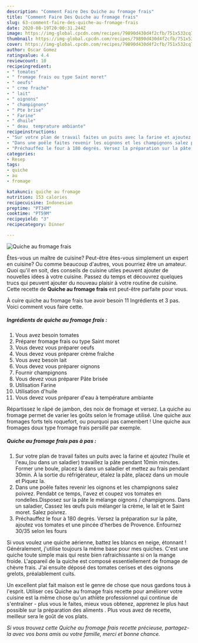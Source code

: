 ```yaml
---
description: "Comment Faire Des Quiche au fromage frais"
title: "Comment Faire Des Quiche au fromage frais"
slug: 63-comment-faire-des-quiche-au-fromage-frais
date: 2020-08-19T20:00:31.244Z
image: https://img-global.cpcdn.com/recipes/79890d430d4f2cfb/751x532cq70/quiche-au-fromage-frais-photo-principale-de-la-recette.jpg
thumbnail: https://img-global.cpcdn.com/recipes/79890d430d4f2cfb/751x532cq70/quiche-au-fromage-frais-photo-principale-de-la-recette.jpg
cover: https://img-global.cpcdn.com/recipes/79890d430d4f2cfb/751x532cq70/quiche-au-fromage-frais-photo-principale-de-la-recette.jpg
author: Oscar Gomez
ratingvalue: 4.4
reviewcount: 10
recipeingredient:
- " tomates"
- " fromage frais ou type Saint moret"
- " oeufs"
- " crme frache"
- " lait"
- " oignons"
- " champignons"
- " Pte brise"
- " Farine"
- " dhuile"
- " deau  temprature ambiante"
recipeinstructions:
- "Sur votre plan de travail faites un puits avec la farine et ajoutez l&#39;huile et l&#39;eau,(ou dans un saladier) travaillez la pâte pendant 10min minutes. Former une boule, placez la dans un saladier et mettez au frais pendant 30min. À la sortie du réfrigérateur, étalez la pâte, placez dans un moule et Piquez la."
- "Dans une poêle faites revenir les oignons et les champignons salez poivrez. Pendabt ce temps, l&#39;avez et coupez vos tomates en rondelles.Disposez sur la pâte le mélange oignons / champignons. Dans un saladier, Cassez les œufs puis mélanger la crème, le lait et le Saint moret. Salez poivrez."
- "Préchauffez le four à 180 degrés. Versez la préparation sur la pâte, ajoutez vos tomates et une pincée d&#39;herbes de Provence. Enfournez 30/35 selon les fours"
categories:
- Resep
tags:
- quiche
- au
- fromage

katakunci: quiche au fromage 
nutrition: 153 calories
recipecuisine: Indonesian
preptime: "PT34M"
cooktime: "PT59M"
recipeyield: "3"
recipecategory: Dinner

---
```



![Quiche au fromage frais](https://img-global.cpcdn.com/recipes/79890d430d4f2cfb/751x532cq70/quiche-au-fromage-frais-photo-principale-de-la-recette.jpg)

Êtes-vous un maître de cuisine? Peut-être êtes-vous simplement un expert en cuisine? Ou comme beaucoup d'autres, vous pourriez être un amateur. Quoi qu'il en soit, des conseils de cuisine utiles peuvent ajouter de nouvelles idées à votre cuisine. Passez du temps et découvrez quelques trucs qui peuvent ajouter du nouveau plaisir à votre routine de cuisine. Cette recette de <strong> Quiche au fromage frais </strong> est peut-être parfaite pour vous.

<!--inarticleads1-->

À cuire quiche au fromage frais tue avoir besoin 11 Ingrédients et 3 pas. Voici comment vous faire cette.

##### Ingrédients de quiche au fromage frais :

1. Vous avez besoin  tomates
1. Préparer  fromage frais ou type Saint moret
1. Vous devez vous préparer  oeufs
1. Vous devez vous préparer  crème fraîche
1. Vous avez besoin  lait
1. Vous devez vous préparer  oignons
1. Fournir  champignons
1. Vous devez vous préparer  Pâte brisée
1. Utilisation  Farine
1. Utilisation  d&#39;huile
1. Vous devez vous préparer  d&#39;eau à température ambiante


Répartissez le râpé de jambon, des noix de fromage et versez. La quiche au fromage permet de varier les goûts selon le fromage utilisé. Une quiche aux fromages forts tels roquefort, ou pourquoi pas camembert ! Une quiche aux fromages doux type fromage frais persillé par exemple. 

<!--inarticleads2-->

##### Quiche au fromage frais pas à pas :

1. Sur votre plan de travail faites un puits avec la farine et ajoutez l&#39;huile et l&#39;eau,(ou dans un saladier) travaillez la pâte pendant 10min minutes. Former une boule, placez la dans un saladier et mettez au frais pendant 30min. À la sortie du réfrigérateur, étalez la pâte, placez dans un moule et Piquez la.
1. Dans une poêle faites revenir les oignons et les champignons salez poivrez. Pendabt ce temps, l&#39;avez et coupez vos tomates en rondelles.Disposez sur la pâte le mélange oignons / champignons. Dans un saladier, Cassez les œufs puis mélanger la crème, le lait et le Saint moret. Salez poivrez.
1. Préchauffez le four à 180 degrés. Versez la préparation sur la pâte, ajoutez vos tomates et une pincée d&#39;herbes de Provence. Enfournez 30/35 selon les fours


Si vous voulez une quiche aérienne, battez les blancs en neige, étonnant ! Généralement, j&#39;utilise toujours la même base pour mes quiches. C&#39;est une quiche toute simple mais qui reste bien rafraichissante si on la mange froide. L&#39;appareil de la quiche est composé essentiellement de fromage de chèvre frais. J&#39;ai ensuite déposé des tomates cerises et des oignons grelots, préalablement cuits. 

<!--inarticleads1-->

<p>
Un excellent plat fait maison est le genre de chose que nous gardons tous à l'esprit. Utiliser ces Quiche au fromage frais recette pour améliorer votre cuisine est la même chose qu'un athlète professionnel qui continue de s'entraîner - plus vous le faites, mieux vous obtenez, apprenez le plus haut possible sur la préparation des aliments . Plus vous avez de recette, meilleur sera le goût de vos plats.
</p>

<p>
<i>Si vous trouvez cette Quiche au fromage frais recette précieuse, partagez-la avec vos bons amis ou votre famille, merci et bonne chance.</i>
</p>
